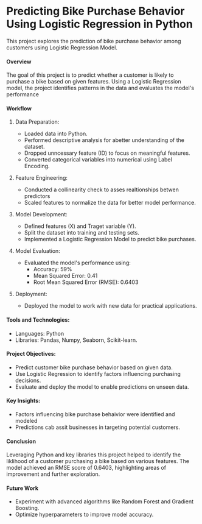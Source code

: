 # Predicting Bike Purchase Behavior Using Logistic Regression in Python
This project explores the prediction of bike purchase behavior among customers using Logistic Regression Model.

#### Overview
The goal of this project is to predict whether a customer is likely to purchase a bike based on given features. Using a Logistic Regression model, the project identifies patterns in the data and evaluates the model's performance

####  Workflow
1. Data Preparation:
   * Loaded data into Python.
   * Performed descriptive analysis for abetter understanding of the dataset.
   * Dropped unncessary feature (ID) to focus on meaningful features.
   * Converted categorical variables into numerical using Label Encoding.

2. Feature Engineering: 
   * Conducted a collinearity check to asses realtionships betwen predictors
   * Scaled features to normalize the data for better model performance.

3. Model Development:
   * Defined features (X) and Traget variable (Y).
   * Split the dataset into training and testing sets.
   * Implemented a Logistic Regression Model to predict bike purchases.

4. Model Evaluation:
   * Evaluated the model's performance using:
     * Accuracy: 59%
     * Mean Squared Error: 0.41
     * Root Mean Squared Error (RMSE): 0.6403
5. Deployment:
   * Deployed the model to work with new data for practical applications.

#### Tools and Technologies:
* Languages: Python
* Libraries: Pandas, Numpy, Seaborn, Scikit-learn.

#### Project Objectives:
* Predict customer bike purchase behavior based on given data.
* Use Logistic Regression to identify factors influencing purchasing decisions.
* Evaluate and deploy the model to enable predictions on unseen data.

#### Key Insights:
* Factors influencing bike purchase behaivior were identified and modeled
* Predictions cab assit businesses in targeting potential customers.

#### Conclusion
Leveraging Python and key libraries this project helped to identify the liklihood of a customer purchasing a bike based on various features. The model achieved an RMSE score of 0.6403, highlighting areas of improvement and further exploration.

#### Future Work
* Experiment with advanced algorithms like Random Forest and Gradient Boosting.
* Optimize hyperparameters to improve model accuracy.
